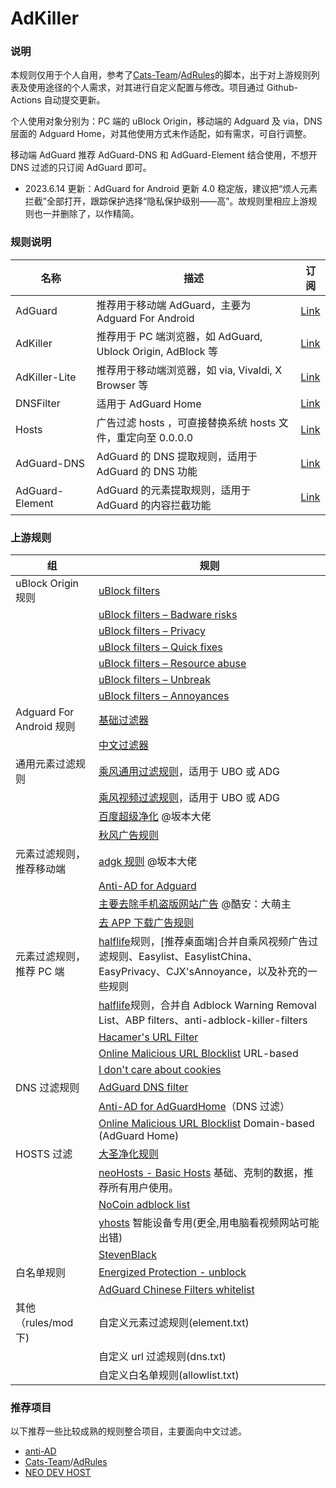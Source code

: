 # AdKiller

### 说明

本规则仅用于个人自用，参考了[Cats-Team](https://github.com/Cats-Team)/[AdRules](https://github.com/Cats-Team/AdRules)的脚本，出于对上游规则列表及使用途径的个人需求，对其进行自定义配置与修改。项目通过 Github-Actions 自动提交更新。

个人使用对象分别为：PC 端的 uBlock Origin，移动端的 Adguard 及 via，DNS 层面的 Adguard Home，对其他使用方式未作适配，如有需求，可自行调整。

移动端 AdGuard 推荐 AdGuard-DNS 和 AdGuard-Element 结合使用，不想开 DNS 过滤的只订阅 AdGuard 即可。

- 2023.6.14 更新：AdGuard for Android 更新 4.0 稳定版，建议把“烦人元素拦截”全部打开，跟踪保护选择“隐私保护级别——高”。故规则里相应上游规则也一并删除了，以作精简。

### 规则说明

| 名称            | 描述                                                         | 订阅                                                                                  |
| --------------- | ------------------------------------------------------------ | ------------------------------------------------------------------------------------- |
| AdGuard         | 推荐用于移动端 AdGuard，主要为 Adguard For Android           | [Link](https://raw.githubusercontent.com/PhoenixLjw/AdRules/main/adguard.txt)         |
| AdKiller        | 推荐用于 PC 端浏览器，如 AdGuard, Ublock Origin, AdBlock 等  | [Link](https://raw.githubusercontent.com/PhoenixLjw/AdRules/main/filter.txt)          |
| AdKiller-Lite   | 推荐用于移动端浏览器，如 via, Vivaldi, X Browser 等          | [Link](https://raw.githubusercontent.com/PhoenixLjw/AdRules/main/filter-lite.txt)     |
| DNSFilter       | 适用于 AdGuard Home                                          | [Link](https://raw.githubusercontent.com/PhoenixLjw/AdRules/main/dns.txt)             |
| Hosts           | 广告过滤 hosts ，可直接替换系统 hosts 文件，重定向至 0.0.0.0 | [Link](https://raw.githubusercontent.com/PhoenixLjw/AdRules/main/hosts)               |
| AdGuard-DNS     | AdGuard 的 DNS 提取规则，适用于 AdGuard 的 DNS 功能          | [Link](https://raw.githubusercontent.com/PhoenixLjw/AdRules/main/adguard-dns.txt)     |
| AdGuard-Element | AdGuard 的元素提取规则，适用于 AdGuard 的内容拦截功能        | [Link](https://raw.githubusercontent.com/PhoenixLjw/AdRules/main/adguard-element.txt) |

### 上游规则

| 组                       | 规则                                                                                                                                                                                                   |
| ------------------------ | ------------------------------------------------------------------------------------------------------------------------------------------------------------------------------------------------------ |
| uBlock Origin 规则       | [uBlock filters](https://raw.githubusercontent.com/uBlockOrigin/uAssets/master/filters/filters.txt)                                                                                                    |
|                          | [uBlock filters – Badware risks](https://raw.githubusercontent.com/uBlockOrigin/uAssets/master/filters/badware.txt)                                                                                    |
|                          | [uBlock filters – Privacy](https://raw.githubusercontent.com/uBlockOrigin/uAssets/master/filters/privacy.txt)                                                                                          |
|                          | [uBlock filters – Quick fixes](https://raw.githubusercontent.com/uBlockOrigin/uAssets/master/filters/quick-fixes.txt)                                                                                  |
|                          | [uBlock filters – Resource abuse](https://raw.githubusercontent.com/uBlockOrigin/uAssets/master/filters/resource-abuse.txt)                                                                            |
|                          | [uBlock filters – Unbreak](https://raw.githubusercontent.com/uBlockOrigin/uAssets/master/filters/unbreak.txt)                                                                                          |
|                          | [uBlock filters – Annoyances](https://raw.githubusercontent.com/uBlockOrigin/uAssets/master/filters/annoyances.txt)                                                                                    |
| Adguard For Android 规则 | [基础过滤器](https://filters.adtidy.org/android/filters/2_optimized.txt)                                                                                                                               |
|                          | [中文过滤器](https://filters.adtidy.org/android/filters/224_optimized.txt)                                                                                                                             |
| 通用元素过滤规则         | [乘风通用过滤规则](https://raw.githubusercontent.com/xinggsf/Adblock-Plus-Rule/master/rule.txt)，适用于 UBO 或 ADG                                                                                     |
|                          | [乘风视频过滤规则](https://raw.githubusercontent.com/xinggsf/Adblock-Plus-Rule/master/mv.txt)，适用于 UBO 或 ADG                                                                                       |
|                          | [百度超级净化](https://raw.githubusercontent.com/banbendalao/ADgk/master/kill-baidu-ad.txt) @坂本大佬                                                                                                  |
|                          | [秋风广告规则](https://raw.githubusercontent.com/TG-Twilight/AWAvenue-Adblock-Rule/main/AWAvenue-Adblock-Rule.txt)                                                                                     |
| 元素过滤规则，推荐移动端 | [adgk 规则](https://raw.githubusercontent.com/banbendalao/ADgk/master/ADgk.txt) @坂本大佬                                                                                                              |
|                          | [Anti-AD for Adguard](https://raw.githubusercontent.com/privacy-protection-tools/anti-AD/master/anti-ad-adguard.txt)                                                                                   |
|                          | [主要去除手机盗版网站广告](https://raw.githubusercontent.com/damengzhu/banad/main/jiekouAD.txt) @酷安：大萌主                                                                                          |
|                          | [去 APP 下载广告规则](https://raw.githubusercontent.com/Noyllopa/NoAppDownload/master/NoAppDownload.txt)                                                                                               |
| 元素过滤规则，推荐 PC 端 | [halflife](https://raw.githubusercontent.com/o0HalfLife0o/list/master/ad-pc.txt)规则，[推荐桌面端]合并自乘风视频广告过滤规则、Easylist、EasylistChina、EasyPrivacy、CJX'sAnnoyance，以及补充的一些规则 |
|                          | [halflife](https://raw.githubusercontent.com/o0HalfLife0o/list/master/ad-edentw.txt)规则，合并自 Adblock Warning Removal List、ABP filters、anti-adblock-killer-filters                                |
|                          | [Hacamer's URL Filter](https://raw.githubusercontent.com/Cats-Team/AdRule/main/url-filter.txt)                                                                                                         |
|                          | [Online Malicious URL Blocklist](https://curben.gitlab.io/malware-filter/urlhaus-filter-online.txt) URL-based                                                                                          |
|                          | [I don't care about cookies](https://www.i-dont-care-about-cookies.eu/abp/)                                                                                                                            |
| DNS 过滤规则             | [AdGuard DNS filter](https://adguardteam.github.io/AdGuardSDNSFilter/Filters/filter.txt)                                                                                                               |
|                          | [Anti-AD for AdGuardHome](https://raw.githubusercontent.com/privacy-protection-tools/anti-AD/master/anti-ad-easylist.txt)（DNS 过滤）                                                                  |
|                          | [Online Malicious URL Blocklist](https://curben.gitlab.io/malware-filter/urlhaus-filter-agh-online.txt) Domain-based (AdGuard Home)                                                                    |
| HOSTS 过滤               | [大圣净化规则](https://raw.githubusercontent.com/jdlingyu/ad-wars/master/hosts)                                                                                                                        |
|                          | [neoHosts - Basic Hosts](https://cdn.jsdelivr.net/gh/neoFelhz/neohosts@gh-pages/basic/hosts.txt) 基础、克制的数据，推荐所有用户使用。                                                                  |
|                          | [NoCoin adblock list](https://raw.githubusercontent.com/hoshsadiq/adblock-nocoin-list/master/hosts.txt)                                                                                                |
|                          | [yhosts](https://raw.githubusercontent.com/VeleSila/yhosts/master/hosts) 智能设备专用(更全,用电脑看视频网站可能出错)                                                                                   |
|                          | [StevenBlack](https://raw.githubusercontent.com/StevenBlack/hosts/master/hosts)                                                                                                                        |
| 白名单规则               | [Energized Protection - unblock](https://raw.githubusercontent.com/EnergizedProtection/unblock/master/basic/formats/filter)                                                                            |
|                          | [AdGuard Chinese Filters whitelist](https://raw.githubusercontent.com/AdguardTeam/AdguardFilters/master/ChineseFilter/sections/whitelist.txt)                                                          |
| 其他（rules/mod 下)      | 自定义元素过滤规则(element.txt)                                                                                                                                                                        |
|                          | 自定义 url 过滤规则(dns.txt)                                                                                                                                                                           |
|                          | 自定义白名单规则(allowlist.txt)                                                                                                                                                                        |

### 推荐项目

以下推荐一些比较成熟的规则整合项目，主要面向中文过滤。

- [anti-AD](https://anti-ad.net/)
- [Cats-Team](https://github.com/Cats-Team)/[AdRules](https://github.com/Cats-Team/AdRules)
- [NEO DEV HOST](https://github.com/neodevpro/neodevhost)
